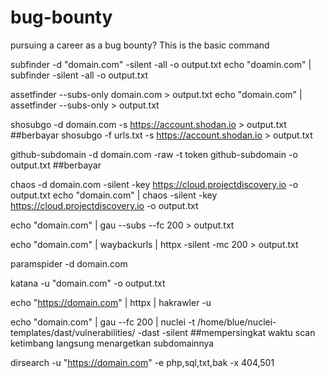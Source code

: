 # bug-bounty
pursuing a career as a bug bounty? This is the basic command

subfinder -d "domain.com" -silent -all -o output.txt
echo "doamin.com" | subfinder -silent -all -o output.txt

assetfinder --subs-only domain.com > output.txt
echo "domain.com" | assetfinder --subs-only > output.txt

shosubgo -d domain.com -s https://account.shodan.io > output.txt ##berbayar
shosubgo -f urls.txt -s https://account.shodan.io > output.txt

github-subdomain -d domain.com -raw -t token github-subdomain -o output.txt ##berbayar

chaos -d domain.com -silent -key https://cloud.projectdiscovery.io -o output.txt
echo "domain.com" | chaos -silent -key https://cloud.projectdiscovery.io -o output.txt  

echo "domain.com" | gau --subs --fc 200 > output.txt

echo "domain.com" | waybackurls | httpx -silent -mc 200 > output.txt

paramspider -d domain.com

katana -u "domain.com" -o output.txt

echo "https://domain.com" | httpx | hakrawler -u

echo "domain.com" | gau --fc 200 | nuclei -t /home/blue/nuclei-templates/dast/vulnerabilities/ -dast -silent ##mempersingkat waktu scan ketimbang langsung menargetkan subdomainnya

dirsearch -u "https://domain.com" -e php,sql,txt,bak -x 404,501


